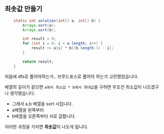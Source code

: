 ## 최솟값 만들기

```java
    static int solution(int[] a, int[] b) {
        Arrays.sort(a);
        Arrays.sort(b);

        int result = 0;
        for (int i = 0; i < a.length; i++) {
            result += a[i] * b[(b.length-1) - i];
        }

        return result;
    }
```

처음에 dfs로 풀어야하는가.. 브루드포스로 풀어야 하는가 고민했었습니다.

배열의 길이가 같으면 `a에서 최소값 * b에서 최대값`을  구하면 무조건 최소값이 나오겠구나 생각했습니다.

- 그래서 a,b 배열을 sort 시킵니다.
- a배열을 왼쪽부터
- b배열을 오른쪽부터 서로 곱합니다.

이러한 과정을 거치면 **최솟값**이 나오게 됩니다.